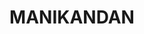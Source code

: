 ---
layout: doctor
profilePic : undefined
title: MANIKANDAN
specialties: NNA-Services
description: undefined
yearsOfExp: undefined
location: Srinagar
contact: undefined
hospitalName: Aamina Hospital Created By Sridhar
avl_days:  Chanapora Bypass Rd, Gulshan Nagar, Chanpora, Srinagar, Jammu and Kashmir 190015
_id: 66a2160050f8c584d75d62d6
---